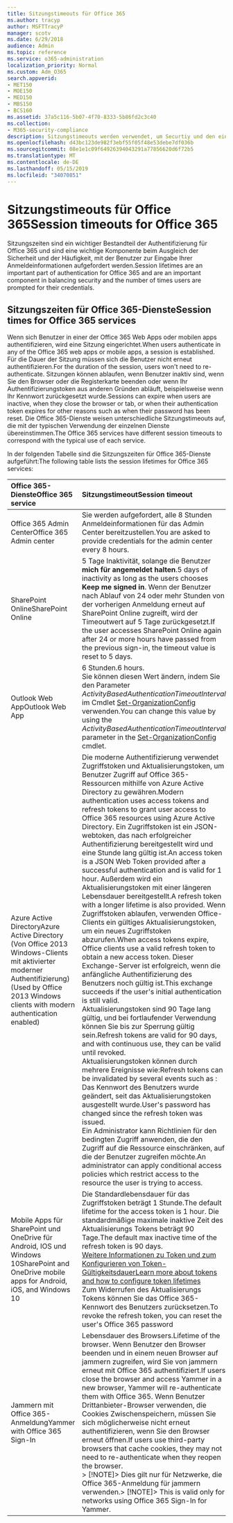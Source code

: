 ```yaml
---
title: Sitzungstimeouts für Office 365
ms.author: tracyp
author: MSFTTracyP
manager: scotv
ms.date: 6/29/2018
audience: Admin
ms.topic: reference
ms.service: o365-administration
localization_priority: Normal
ms.custom: Adm_O365
search.appverid:
- MET150
- MOE150
- MED150
- MBS150
- BCS160
ms.assetid: 37a5c116-5b07-4f70-8333-5b86fd2c3c40
ms.collection:
- M365-security-compliance
description: Sitzungstimeouts werden verwendet, um Securtiy und den einfachen Zugriff in Office 365-Client-apps auszugleichen.
ms.openlocfilehash: d43bc123de982f3ebf55f05f48e53debe7df036b
ms.sourcegitcommit: 08e1e1c09f64926394043291a77856620d6f72b5
ms.translationtype: MT
ms.contentlocale: de-DE
ms.lasthandoff: 05/15/2019
ms.locfileid: "34070851"
---
```

# <a name="session-timeouts-for-office-365"></a><span data-ttu-id="d50f1-103">Sitzungstimeouts für Office 365</span><span class="sxs-lookup"><span data-stu-id="d50f1-103">Session timeouts for Office 365</span></span>

<span data-ttu-id="d50f1-104">Sitzungszeiten sind ein wichtiger Bestandteil der Authentifizierung für Office 365 und sind eine wichtige Komponente beim Ausgleich der Sicherheit und der Häufigkeit, mit der Benutzer zur Eingabe Ihrer Anmeldeinformationen aufgefordert werden.</span><span class="sxs-lookup"><span data-stu-id="d50f1-104">Session lifetimes are an important part of authentication for Office 365 and are an important component in balancing security and the number of times users are prompted for their credentials.</span></span>
  
## <a name="session-times-for-office-365-services"></a><span data-ttu-id="d50f1-105">Sitzungszeiten für Office 365-Dienste</span><span class="sxs-lookup"><span data-stu-id="d50f1-105">Session times for Office 365 services</span></span>

<span data-ttu-id="d50f1-106">Wenn sich Benutzer in einer der Office 365 Web Apps oder mobilen apps authentifizieren, wird eine Sitzung eingerichtet.</span><span class="sxs-lookup"><span data-stu-id="d50f1-106">When users authenticate in any of the Office 365 web apps or mobile apps, a session is established.</span></span> <span data-ttu-id="d50f1-107">Für die Dauer der Sitzung müssen sich die Benutzer nicht erneut authentifizieren.</span><span class="sxs-lookup"><span data-stu-id="d50f1-107">For the duration of the session, users won't need to re-authenticate.</span></span> <span data-ttu-id="d50f1-108">Sitzungen können ablaufen, wenn Benutzer inaktiv sind, wenn Sie den Browser oder die Registerkarte beenden oder wenn Ihr Authentifizierungstoken aus anderen Gründen abläuft, beispielsweise wenn Ihr Kennwort zurückgesetzt wurde.</span><span class="sxs-lookup"><span data-stu-id="d50f1-108">Sessions can expire when users are inactive, when they close the browser or tab, or when their authentication token expires for other reasons such as when their password has been reset.</span></span> <span data-ttu-id="d50f1-109">Die Office 365-Dienste weisen unterschiedliche Sitzungstimeouts auf, die mit der typischen Verwendung der einzelnen Dienste übereinstimmen.</span><span class="sxs-lookup"><span data-stu-id="d50f1-109">The Office 365 services have different session timeouts to correspond with the typical use of each service.</span></span>
  
<span data-ttu-id="d50f1-110">In der folgenden Tabelle sind die Sitzungszeiten für Office 365-Dienste aufgeführt:</span><span class="sxs-lookup"><span data-stu-id="d50f1-110">The following table lists the session lifetimes for Office 365 services:</span></span>
  
|<span data-ttu-id="d50f1-111">**Office 365-Dienste**</span><span class="sxs-lookup"><span data-stu-id="d50f1-111">**Office 365 service**</span></span>|<span data-ttu-id="d50f1-112">**Sitzungstimeout**</span><span class="sxs-lookup"><span data-stu-id="d50f1-112">**Session timeout**</span></span>|
|:-----|:-----|
|<span data-ttu-id="d50f1-113">Office 365 Admin Center</span><span class="sxs-lookup"><span data-stu-id="d50f1-113">Office 365 Admin center</span></span>  <br/> |<span data-ttu-id="d50f1-114">Sie werden aufgefordert, alle 8 Stunden Anmeldeinformationen für das Admin Center bereitzustellen.</span><span class="sxs-lookup"><span data-stu-id="d50f1-114">You are asked to provide credentials for the admin center every 8 hours.</span></span>  <br/> |
|<span data-ttu-id="d50f1-115">SharePoint Online</span><span class="sxs-lookup"><span data-stu-id="d50f1-115">SharePoint Online</span></span>  <br/> |<span data-ttu-id="d50f1-116">5 Tage Inaktivität, solange die Benutzer **mich für angemeldet halten**.</span><span class="sxs-lookup"><span data-stu-id="d50f1-116">5 days of inactivity as long as the users chooses **Keep me signed in**.</span></span> <span data-ttu-id="d50f1-117">Wenn der Benutzer nach Ablauf von 24 oder mehr Stunden von der vorherigen Anmeldung erneut auf SharePoint Online zugreift, wird der Timeoutwert auf 5 Tage zurückgesetzt.</span><span class="sxs-lookup"><span data-stu-id="d50f1-117">If the user accesses SharePoint Online again after 24 or more hours have passed from the previous sign-in, the timeout value is reset to 5 days.</span></span>  <br/> |
|<span data-ttu-id="d50f1-118">Outlook Web App</span><span class="sxs-lookup"><span data-stu-id="d50f1-118">Outlook Web App</span></span>  <br/> |<span data-ttu-id="d50f1-119">6 Stunden.</span><span class="sxs-lookup"><span data-stu-id="d50f1-119">6 hours.</span></span>  <br/> <span data-ttu-id="d50f1-120">Sie können diesen Wert ändern, indem Sie den Parameter _ActivityBasedAuthenticationTimeoutInterval_ im Cmdlet [Set-OrganizationConfig](https://go.microsoft.com/fwlink/p/?LinkId=615378) verwenden.</span><span class="sxs-lookup"><span data-stu-id="d50f1-120">You can change this value by using the  _ActivityBasedAuthenticationTimeoutInterval_ parameter in the [Set-OrganizationConfig](https://go.microsoft.com/fwlink/p/?LinkId=615378) cmdlet.</span></span>  <br/> |
|<span data-ttu-id="d50f1-121">Azure Active Directory</span><span class="sxs-lookup"><span data-stu-id="d50f1-121">Azure Active Directory</span></span>  <br/> <span data-ttu-id="d50f1-122">(Von Office 2013 Windows-Clients mit aktivierter moderner Authentifizierung)</span><span class="sxs-lookup"><span data-stu-id="d50f1-122">(Used by Office 2013 Windows clients with modern authentication enabled)</span></span>  <br/> | <span data-ttu-id="d50f1-123">Die moderne Authentifizierung verwendet Zugriffstoken und Aktualisierungstoken, um Benutzer Zugriff auf Office 365-Ressourcen mithilfe von Azure Active Directory zu gewähren.</span><span class="sxs-lookup"><span data-stu-id="d50f1-123">Modern authentication uses access tokens and refresh tokens to grant user access to Office 365 resources using Azure Active Directory.</span></span> <span data-ttu-id="d50f1-124">Ein Zugriffstoken ist ein JSON-webtoken, das nach erfolgreicher Authentifizierung bereitgestellt wird und eine Stunde lang gültig ist.</span><span class="sxs-lookup"><span data-stu-id="d50f1-124">An access token is a JSON Web Token provided after a successful authentication and is valid for 1 hour.</span></span> <span data-ttu-id="d50f1-125">Außerdem wird ein Aktualisierungstoken mit einer längeren Lebensdauer bereitgestellt.</span><span class="sxs-lookup"><span data-stu-id="d50f1-125">A refresh token with a longer lifetime is also provided.</span></span> <span data-ttu-id="d50f1-126">Wenn Zugriffstoken ablaufen, verwenden Office-Clients ein gültiges Aktualisierungstoken, um ein neues Zugriffstoken abzurufen.</span><span class="sxs-lookup"><span data-stu-id="d50f1-126">When access tokens expire, Office clients use a valid refresh token to obtain a new access token.</span></span> <span data-ttu-id="d50f1-127">Dieser Exchange-Server ist erfolgreich, wenn die anfängliche Authentifizierung des Benutzers noch gültig ist.</span><span class="sxs-lookup"><span data-stu-id="d50f1-127">This exchange succeeds if the user's initial authentication is still valid.</span></span>  <br/>  <span data-ttu-id="d50f1-128">Aktualisierungstoken sind 90 Tage lang gültig, und bei fortlaufender Verwendung können Sie bis zur Sperrung gültig sein.</span><span class="sxs-lookup"><span data-stu-id="d50f1-128">Refresh tokens are valid for 90 days, and with continuous use, they can be valid until revoked.</span></span>  <br/>  <span data-ttu-id="d50f1-129">Aktualisierungstoken können durch mehrere Ereignisse wie:</span><span class="sxs-lookup"><span data-stu-id="d50f1-129">Refresh tokens can be invalidated by several events such as :</span></span>  <br/>  <span data-ttu-id="d50f1-130">Das Kennwort des Benutzers wurde geändert, seit das Aktualisierungstoken ausgestellt wurde.</span><span class="sxs-lookup"><span data-stu-id="d50f1-130">User's password has changed since the refresh token was issued.</span></span>  <br/>  <span data-ttu-id="d50f1-131">Ein Administrator kann Richtlinien für den bedingten Zugriff anwenden, die den Zugriff auf die Ressource einschränken, auf die der Benutzer zugreifen möchte.</span><span class="sxs-lookup"><span data-stu-id="d50f1-131">An administrator can apply conditional access policies which restrict access to the resource the user is trying to access.</span></span>  <br/> |
|<span data-ttu-id="d50f1-132">Mobile Apps für SharePoint und OneDrive für Android, IOS und Windows 10</span><span class="sxs-lookup"><span data-stu-id="d50f1-132">SharePoint and OneDrive mobile apps for Android, iOS, and Windows 10</span></span>  <br/> |<span data-ttu-id="d50f1-133">Die Standardlebensdauer für das Zugriffstoken beträgt 1 Stunde.</span><span class="sxs-lookup"><span data-stu-id="d50f1-133">The default lifetime for the access token is 1 hour.</span></span> <span data-ttu-id="d50f1-134">Die standardmäßige maximale inaktive Zeit des Aktualisierungs Tokens beträgt 90 Tage.</span><span class="sxs-lookup"><span data-stu-id="d50f1-134">The default max inactive time of the refresh token is 90 days.</span></span>  <br/> [<span data-ttu-id="d50f1-135">Weitere Informationen zu Token und zum Konfigurieren von Token-Gültigkeitsdauer</span><span class="sxs-lookup"><span data-stu-id="d50f1-135">Learn more about tokens and how to configure token lifetimes</span></span>](https://docs.microsoft.com/en-us/azure/active-directory/active-directory-configurable-token-lifetimes) <br/> <span data-ttu-id="d50f1-136">Zum Widerrufen des Aktualisierungs Tokens können Sie das Office 365-Kennwort des Benutzers zurücksetzen.</span><span class="sxs-lookup"><span data-stu-id="d50f1-136">To revoke the refresh token, you can reset the user's Office 365 password</span></span>  <br/> |
|<span data-ttu-id="d50f1-137">Jammern mit Office 365-Anmeldung</span><span class="sxs-lookup"><span data-stu-id="d50f1-137">Yammer with Office 365 Sign-In</span></span>  <br/> |<span data-ttu-id="d50f1-138">Lebensdauer des Browsers.</span><span class="sxs-lookup"><span data-stu-id="d50f1-138">Lifetime of the browser.</span></span> <span data-ttu-id="d50f1-139">Wenn Benutzer den Browser beenden und in einem neuen Browser auf jammern zugreifen, wird Sie von jammern erneut mit Office 365 authentifiziert.</span><span class="sxs-lookup"><span data-stu-id="d50f1-139">If users close the browser and access Yammer in a new browser, Yammer will re-authenticate them with Office 365.</span></span> <span data-ttu-id="d50f1-140">Wenn Benutzer Drittanbieter-Browser verwenden, die Cookies Zwischenspeichern, müssen Sie sich möglicherweise nicht erneut authentifizieren, wenn Sie den Browser erneut öffnen.</span><span class="sxs-lookup"><span data-stu-id="d50f1-140">If users use third-party browsers that cache cookies, they may not need to re-authenticate when they reopen the browser.</span></span>  <br/> <span data-ttu-id="d50f1-141">> [!NOTE]> Dies gilt nur für Netzwerke, die Office 365-Anmeldung für jammern verwenden.</span><span class="sxs-lookup"><span data-stu-id="d50f1-141">> [!NOTE]> This is valid only for networks using Office 365 Sign-In for Yammer.</span></span>           |
   

